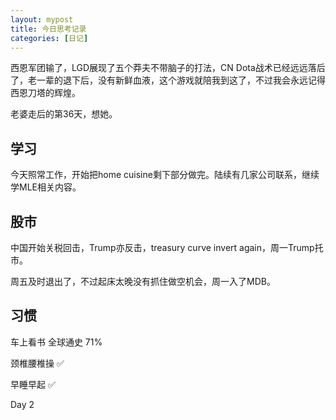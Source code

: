```yaml
---
layout: mypost
title: 今日思考记录
categories: [日记]
---
```


西恩军团输了，LGD展现了五个莽夫不带脑子的打法，CN Dota战术已经远远落后了，老一辈的退下后，没有新鲜血液，这个游戏就陪我到这了，不过我会永远记得西恩刀塔的辉煌。

老婆走后的第36天，想她。

## 学习

今天照常工作，开始把home cuisine剩下部分做完。陆续有几家公司联系，继续学MLE相关内容。

## 股市

中国开始关税回击，Trump亦反击，treasury curve invert again，周一Trump托市。

周五及时退出了，不过起床太晚没有抓住做空机会，周一入了MDB。

## 习惯
车上看书 全球通史 71%

颈椎腰椎操 ✅

早睡早起 ✅

Day 2